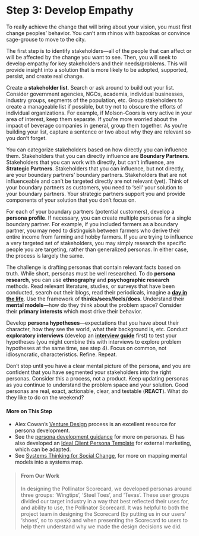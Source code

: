# Step 3: Develop Empathy

To really achieve the change that will bring about your vision, you must first change peoples’ behavior. You can’t arm rhinos with bazookas or convince sage-grouse to move to the city.

The first step is to identify stakeholders—all of the people that can affect or will be affected by the change you want to see. Then, you will seek to develop empathy for key stakeholders and their needs/problems. This will provide insight into a solution that is more likely to be adopted, supported, persist, and create real change.

Create a **stakeholder list**. Search or ask around to build out your list. Consider government agencies, NGOs, academia, individual businesses, industry groups, segments of the population, etc. Group stakeholders to create a manageable list if possible, but try not to obscure the efforts of individual organizations. For example, if Molson-Coors is very active in your area of interest, keep them separate. If you're more worried about the impact of beverage companies in general, group them together. As you're building your list, capture a sentence or two about why they are relevant so you don’t forget.

You can categorize stakeholders based on how directly you can influence them. Stakeholders that you can directly influence are **Boundary Partners**. Stakeholders that you can work with directly, but can’t influence, are **Strategic Partners**. Stakeholders that you can influence, but not directly, are your boundary partners’ boundary partners. Stakeholders that are not influenceable and can’t be targeted directly are not relevant (yet). Think of your boundary partners as customers, you need to ‘sell’ your solution to your boundary partners. Your strategic partners support you and provide components of your solution that you don’t focus on. 

For each of your boundary partners (potential customers), develop a **persona** **profile**. If necessary, you can create multiple personas for a single boundary partner. For example, if you included farmers as a boundary partner, you may need to distinguish between farmers who derive their entire income from farming and hobby farmers. If you are trying to influence a very targeted set of stakeholders, you may simply research the specific people you are targeting, rather than generalized personas. In either case, the process is largely the same.

The challenge is drafting personas that contain relevant facts based on truth. While short, personas must be well researched. To do **persona research**, you can use **ethnography** and **psychographic research** methods. Read relevant literature, studies, or surveys that have been conducted, search out their blogs, read their periodicals, imagine a [**day in the life**](http://www.alexandercowan.com/day-in-the-life-depth-on-your-personas/). Use the framework of **thinks/sees/feels/does**. Understand their **mental models**—how do they think about the problem space? Consider their **primary interests** which most drive their behavior.

Develop **persona hypotheses**—expectations that you have about their character, how they see the world, what their background is, etc. Conduct **exploratory interviews** (develop an [**interview guide**](../additional-resources/interview-guide.md) first) to test your hypotheses (you might combine this with interviews to explore problem hypotheses at the same time, see step 4). Focus on common, not idiosyncratic, characteristics. Refine. Repeat.

Don’t stop until you have a clear mental picture of the persona, and you are confident that you have segmented your stakeholders into the right personas. Consider this a process, not a product. Keep updating personas as you continue to understand the problem space and your solution. Good personas are real, exact, actionable, clear, and testable (**REACT**). What do they like to do on the weekend?

#### More on This Step

- Alex Cowan’s [Venture Design](https://www.alexandercowan.com/venture-design/) process is an excellent resource for persona development.
- See the [persona development guidance](../additional-resources/persona-guide.md) for more on personas. EI has also developed an [Ideal Client Persona Template](https://environmentalincentives.imeetcentral.com/p/aQAAAAADIVcIcwAAAAAACD24) for external marketing, which can be adapted.
- See [Systems Thinking for Social Change](https://www.amazon.com/Systems-Thinking-Social-Change-Consequences/dp/160358580X/ref=sr_1_1?ie=UTF8&qid=1539375342&sr=8-1&keywords=systems+thinking+for+social+change+book), for more on mapping mental models into a systems map.

> #### From Our Work
>
> In designing the Pollinator Scorecard, we developed personas around three groups: ‘Wingtips’, ‘Steel Toes’, and ‘Tevas’. These user groups divided our target industry in a way that best reflected their uses for, and ability to use, the Pollinator Scorecard. It was helpful to both the project team in designing the Scorecard (by putting us in our users’ ‘shoes’, so to speak) and when presenting the Scorecard to users to help them understand why we made the design decisions we did.  